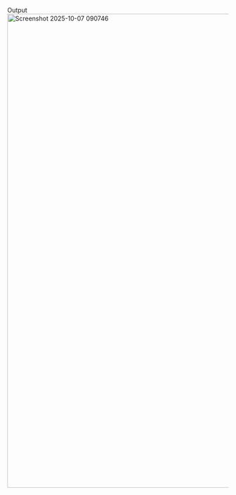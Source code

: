 Output
<img width="1920" height="1080" alt="Screenshot 2025-10-07 090746" src="https://github.com/user-attachments/assets/cdc38551-8947-4065-a76e-da696f2f3886" />
